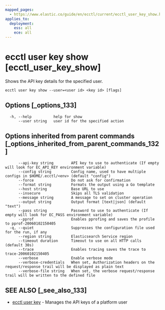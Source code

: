 ```yaml
---
mapped_pages:
  - https://www.elastic.co/guide/en/ecctl/current/ecctl_user_key_show.html
applies_to:
  deployment:
    ess: all
    ece: all
---
```


# ecctl user key show [ecctl_user_key_show]

Shows the API key details for the specified user.

```
ecctl user key show --user=<user id> <key id> [flags]
```


## Options [_options_133]

```
  -h, --help          help for show
      --user string   user id for the specified action
```


## Options inherited from parent commands [_options_inherited_from_parent_commands_132]

```
      --api-key string        API key to use to authenticate (If empty will look for EC_API_KEY environment variable)
      --config string         Config name, used to have multiple configs in $HOME/.ecctl/<env> (default "config")
      --force                 Do not ask for confirmation
      --format string         Formats the output using a Go template
      --host string           Base URL to use
      --insecure              Skips all TLS validation
      --message string        A message to set on cluster operation
      --output string         Output format [text|json] (default "text")
      --pass string           Password to use to authenticate (If empty will look for EC_PASS environment variable)
      --pprof                 Enables pprofing and saves the profile to pprof-20060102150405
  -q, --quiet                 Suppresses the configuration file used for the run, if any
      --region string         Elasticsearch Service region
      --timeout duration      Timeout to use on all HTTP calls (default 30s)
      --trace                 Enables tracing saves the trace to trace-20060102150405
      --verbose               Enable verbose mode
      --verbose-credentials   When set, Authorization headers on the request/response trail will be displayed as plain text
      --verbose-file string   When set, the verbose request/response trail will be written to the defined file
```


## SEE ALSO [_see_also_133]

* [ecctl user key](/reference/ecctl_user_key.md) - Manages the API keys of a platform user

